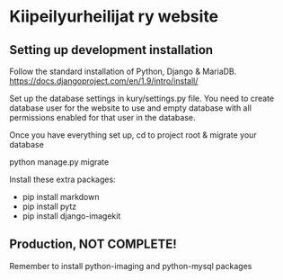 # Kiipeilyurheilijat ry website

## Setting up development installation

Follow the standard installation of Python, Django & MariaDB.
https://docs.djangoproject.com/en/1.9/intro/install/

Set up the database settings in kury/settings.py file. You need to create
database user for the website to use and empty database with all permissions
enabled for that user in the database.

Once you have everything set up, cd to project root & migrate your database

  python manage.py migrate

Install these extra packages:

* pip install markdown
* pip install pytz
* pip install django-imagekit

## Production, NOT COMPLETE!

Remember to install python-imaging and python-mysql packages
